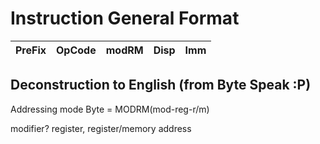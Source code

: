 # Instruction General Format 

| PreFix | OpCode | modRM | Disp | Imm
| ------ | ------ | ----- | ---- | ---

## Deconstruction to English (from Byte Speak :P)
Addressing mode Byte = MODRM(mod-reg-r/m)

modifier? register, register/memory address
